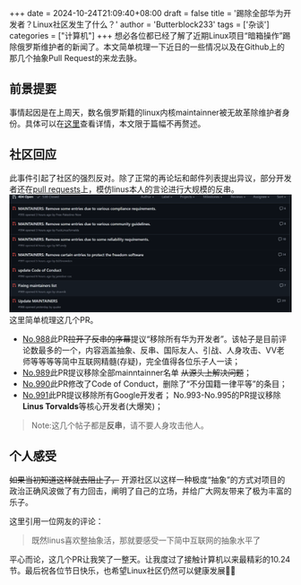 +++
date = 2024-10-24T21:09:40+08:00
draft = false
title = '踢除全部华为开发者？Linux社区发生了什么？'
author = 'Butterblock233'
tags = ['杂谈']
categories = ["计算机"]
+++
想必各位都已经了解了近期Linux项目“暗箱操作”踢除俄罗斯维护者的新闻了。本文简单梳理一下近日的一些情况以及在Github上的那几个抽象Pull Request的来龙去脉。

## 前景提要
事情起因是在上周天，数名俄罗斯籍的linux内核maintainner被无故革除维护者身份。具体可以在[这里](https://aosc.io/news/detail/2024-10-24-condemnation-of-the-linux-foundation-and-its-employees.zh-cn.md)查看详情，本文限于篇幅不再赘述。
## 社区回应
此事件引起了社区的强烈反对。除了正常的再论坛和邮件列表提出异议，部分开发者还在[pull requests](https://github.com/torvalds/linux/pull)上，模仿linus本人的言论进行大规模的反串。
![Linux-PRs](../images/Linux-PRs.png)
这里简单梳理这几个PR。
- [No.988](https://github.com/torvalds/linux/pull/988)此PR~~拉开了反串的序幕~~提议“移除所有华为开发者”。该帖子是目前评论数最多的一个，内容涵盖抽象、反串、国际友人、引战、人身攻击、VV老师等等等等简中互联网精髓(存疑)，完全值得各位乐子人一读；
- [No.989](https://github.com/torvalds/linux/pull/989)此PR提议移除全部mainntainner名单  ~~从源头上解决问题~~；
- [No.990](https://github.com/torvalds/linux/pull/990)此PR修改了Code of Conduct，删除了“不分国籍一律平等”的条目；
- [No.991](https://github.com/torvalds/linux/pull/991)此PR提议移除所有Google开发者；
No.993-No.995的PR提议移除**Linus Torvalds**等核心开发者(大爆笑)；
>Note:这几个帖子都是**反串**，请不要人身攻击他人。
## 个人感受
~~如果当初知道这样就去阻止了，~~  开源社区以这样一种极度“抽象”的方式对项目的政治正确风波做了有力回击，阐明了自己的立场，并给广大网友带来了极为丰富的乐子。

这里引用一位网友的评论：
> 既然linus喜欢整抽象活，那就要感受一下简中互联网的抽象水平了

平心而论，这几个PR让我笑了一整天。让我度过了接触计算机以来最精彩的10.24节。最后祝各位节日快乐，也希望Linux社区仍然可以健康发展🎉🎉